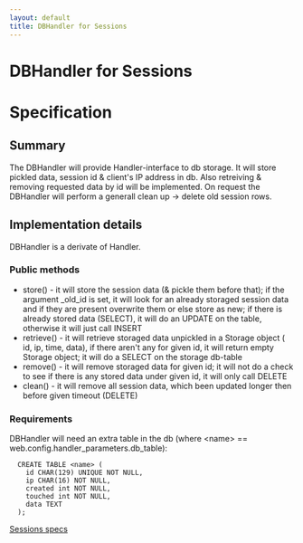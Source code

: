 ```yaml
---
layout: default
title: DBHandler for Sessions
---
```


# DBHandler for Sessions

# Specification

## Summary
The DBHandler will provide Handler-interface to db storage.
It will store pickled data, session id & client's IP address in db. Also retreiving & removing requested data by id will be implemented. On request the DBHandler will perform a generall clean up -> delete old session rows.

## Implementation details

DBHandler is a derivate of Handler.

### Public methods
 * store() - it will store the session data (& pickle them before that); if the argument _old\_id is set, it will look for an already storaged session data and if they are present overwrite them or else store as new; if there is already stored data (SELECT), it will do an UPDATE on the table, otherwise it will just call INSERT
 * retrieve() - it will retrieve storaged data unpickled in a Storage object ( id, ip, time, data), if there aren't any for given id, it will return empty Storage object; it will do a SELECT on the storage db-table
 * remove() - it will remove storaged data for given id; it will not do a check to see if there is any stored data under given id, it will only call DELETE
 * clean() - it will remove all session data, which been updated longer then before given timeout (DELETE)

### Requirements
DBHandler will need an extra table in the db (where \<name\> == web.config.handler_parameters.db_table):

      CREATE TABLE <name> (
        id CHAR(129) UNIQUE NOT NULL,
        ip CHAR(16) NOT NULL,
        created int NOT NULL,
        touched int NOT NULL,
        data TEXT
      );

[Sessions specs](/sessions)
